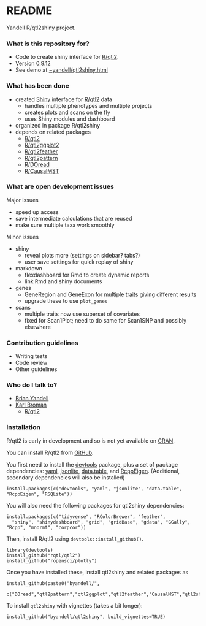 # README #

Yandell R/qtl2shiny project.

### What is this repository for? ###

* Code to create shiny interface for [R/qtl2](https://kbroman.org/qtl2).
* Version 0.9.12
* See demo at [~yandell/qtl2shiny.html](http://www.stat.wisc.edu/~yandell/qtl2shiny.html)

### What has been done ###

- created [Shiny](http://shiny.rstudio.org) interface for [R/qtl2](https://kbroman.org/qtl2) data
    + handles multiple phenotypes and multiple projects
    + creates plots and scans on the fly
    + uses Shiny modules and dashboard
- organized in package R/qtl2shiny
- depends on related packages
    + [R/qtl2](https://kbroman.org/qtl2)
    + [R/qtl2ggplot2](https://github.com/byandell/qtl2ggplot2)
    + [R/qtl2feather](https://github.com/byandell/qtl2feather)
    + [R/qtl2pattern](https://github.com/byandell/qtl2pattern)
    + [R/DOread](https://github.com/byandell/DOread)
    + [R/CausalMST](https://github.com/byandell/CausalMST)

### What are open development issues ###

Major issues

- speed up access
- save intermediate calculations that are reused
- make sure multiple taxa work smoothly

Minor issues

* shiny
    + reveal plots more (settings on sidebar? tabs?)
    + user save settings for quick replay of shiny
* markdown
    + flexdashboard for Rmd to create dynamic reports
    + link Rmd and shiny documents
* genes
    + GeneRegion and GeneExon for multiple traits giving different results
    + upgrade these to use `plot_genes`
* scans
    + multiple traits now use superset of covariates
    + fixed for Scan1Plot; need to do same for Scan1SNP and possibly elsewhere

### Contribution guidelines ###

* Writing tests
* Code review
* Other guidelines

### Who do I talk to? ###

* [Brian Yandell](http://bitbucket.org/byandell)
* [Karl Broman](http://bitbucket.org/kbroman)
  + [R/qtl2](http://kbroman.org/qtl2/)

### Installation

R/qtl2 is early in development and so is not yet available on
[CRAN](http://cran.r-project.org).

You can install R/qtl2 from [GitHub](https://github.com/rqtl).

You first need to install the
[devtools](https://github.com/hadley/devtools) package, plus a set of
package dependencies: [yaml](https://cran.r-project.org/package=yaml),
[jsonlite](https://cran.r-project.org/package=jsonlite),
[data.table](https://cran.r-project.org/package=data.table),
and [RcppEigen](https://github.com/RcppCore/RcppEigen).
(Additional, secondary dependencies will also be installed)

    install.packages(c("devtools", "yaml", "jsonlite", "data.table", "RcppEigen", "RSQLite"))

You will also need the following packages for qtl2shiny dependencies:

    install.packages(c("tidyverse", "RColorBrewer", "feather",
      "shiny", "shinydashboard", "grid", "gridBase", "gdata", "GGally", "Rcpp", "mnormt", "corpcor"))

Then, install R/qtl2 using `devtools::install_github()`.

    library(devtools)
    install_github("rqtl/qtl2")
    install_github("ropensci/plotly")

Once you have installed these, install qtl2shiny and related packages as

    install_github(paste0("byandell/",
      c("DOread","qtl2pattern","qtl2ggplot","qtl2feather","CausalMST","qtl2shiny")))

To install `qtl2shiny` with vignettes (takes a bit longer):

    install_github("byandell/qtl2shiny", build_vignettes=TRUE)
